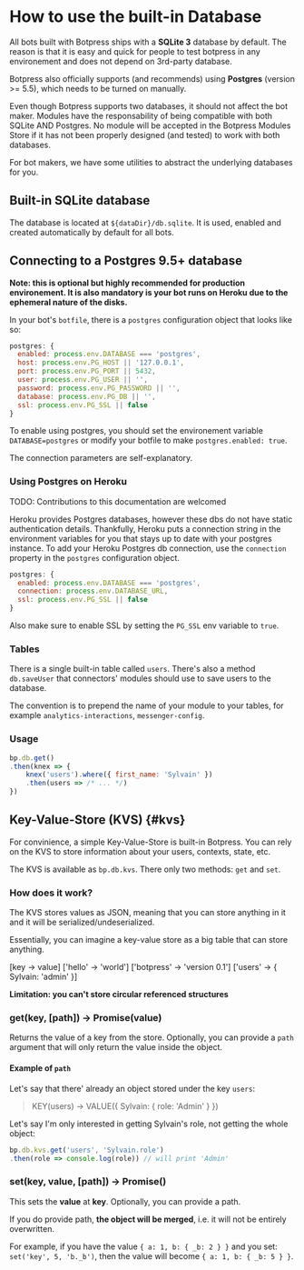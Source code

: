 # How to use the built-in Database

All bots built with Botpress ships with a **SQLite 3** database by default. The reason is that it is easy and quick for people to test botpress in any environement and does not depend on 3rd-party database.

Botpress also officially supports (and recommends) using **Postgres** (version >= 5.5), which needs to be turned on manually.

Even though Botpress supports two databases, it should not affect the bot maker. Modules have the responsability of being compatible with both SQLite AND Postgres. No module will be accepted in the Botpress Modules Store if it has not been properly designed (and tested) to work with both databases.

For bot makers, we have some utilities to abstract the underlying databases for you.

## Built-in SQLite database

The database is located at `${dataDir}/db.sqlite`. It is used, enabled and created automatically by default for all bots.

## Connecting to a Postgres 9.5+ database

**Note: this is optional but highly recommended for production environement. It is also mandatory is your bot runs on Heroku due to the ephemeral nature of the disks.**

In your bot's `botfile`, there is a `postgres` configuration object that looks like so:

```js
postgres: {
  enabled: process.env.DATABASE === 'postgres',
  host: process.env.PG_HOST || '127.0.0.1',
  port: process.env.PG_PORT || 5432,
  user: process.env.PG_USER || '',
  password: process.env.PG_PASSWORD || '',
  database: process.env.PG_DB || '',
  ssl: process.env.PG_SSL || false
}
```

To enable using postgres, you should set the environement variable `DATABASE=postgres` or modify your botfile to make `postgres.enabled: true`.

The connection parameters are self-explanatory.

### Using Postgres on Heroku

TODO: Contributions to this documentation are welcomed

Heroku provides Postgres databases, however these dbs do not have static authentication details.  Thankfully, Heroku puts a connection string in the environment variables for you that stays up to date with your postgres instance.  To add your Heroku Postgres db connection, use the `connection` property in the `postgres` configuration object.

```js
postgres: {
  enabled: process.env.DATABASE === 'postgres',
  connection: process.env.DATABASE_URL,
  ssl: process.env.PG_SSL || false
}
```

Also make sure to enable SSL by setting the `PG_SSL` env variable to `true`.

### Tables

There is a single built-in table called `users`. There's also a method `db.saveUser` that connectors' modules should use to save users to the database.

The convention is to prepend the name of your module to your tables, for example `analytics-interactions`, `messenger-config`.

### Usage

```js
bp.db.get()
.then(knex => {
    knex('users').where({ first_name: 'Sylvain' })
    .then(users => /* ... */)
})
```

## Key-Value-Store (KVS) {#kvs}

For convinience, a simple Key-Value-Store is built-in Botpress. You can rely on the KVS to store information about your users, contexts, state, etc.

The KVS is available as `bp.db.kvs`. There only two methods: `get` and `set`.

### How does it work?

The KVS stores values as JSON, meaning that you can store anything in it and it will be serialized/undeserialized.

Essentially, you can imagine a key-value store as a big table that can store anything.

[key -> value]
['hello' -> 'world']
['botpress' -> 'version 0.1']
['users' -> { Sylvain: 'admin' }]

**Limitation: you can't store circular referenced structures**

### get(key, [path]) -> Promise(value)

Returns the value of a key from the store. Optionally, you can provide a `path` argument that will only return the value inside the object. 

#### Example of `path`

Let's say that there' already an object stored under the key `users`:

> KEY(users) -> VALUE({ Sylvain: { role: 'Admin' } })

Let's say I'm only interested in getting Sylvain's role, not getting the whole object:

```js
bp.db.kvs.get('users', 'Sylvain.role')
.then(role => console.log(role)) // will print 'Admin'
```

### set(key, value, [path]) -> Promise()

This sets the **value** at **key**. Optionally, you can provide a path.

If you do provide path, **the object will be merged**, i.e. it will not be entirely overwritten.

For example, if you have the value `{ a: 1, b: { _b: 2 } }` and you set: `set('key', 5, 'b._b')`, then the value will become `{ a: 1, b: { _b: 5 } }`.

